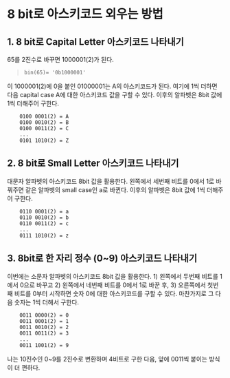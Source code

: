 # 8 bit로 아스키코드 외우는 방법

## 1. 8 bit로 Capital Letter 아스키코드 나타내기

65를 2진수로 바꾸면 1000001(2)가 된다.

> `bin(65)= '0b1000001'`

이 1000001(2)에 0을 붙인 01000001는 A의 아스키코드가 된다.
여기에 1씩 더하면 다음 capital case A에 대한 아스키코드 값을 구할 수 있다. 이후의 알파벳은 8bit 값에 1씩 더해주어 구한다.

        0100 0001(2) = A
        0100 0010(2) = B
        0100 0011(2) = C
        ...
        0101 1010(2) = Z

## 2. 8 bit로 Small Letter 아스키코드 나타내기

대문자 알파벳의 아스키코드 8bit 값을 활용한다. 왼쪽에서 세번째 비트를 0에서 1로 바꿔주면 같은 알파벳의 small case인 a로 바뀐다. 이후의 알파벳은 8bit 값에 1씩 더해주어 구한다.

        0110 0001(2) = a
        0110 0010(2) = b
        0110 0011(2) = c
        ...
        0111 1010(2) = z

## 3. 8bit로 한 자리 정수 (0~9) 아스키코드 나타내기

이번에는 소문자 알파벳의 아스키코드 8bit 값을 활용한다. 1) 왼쪽에서 두번째 비트를 1에서 0으로 바꾸고 2) 왼쪽에서 네번째 비트를 0에서 1로 바꾼 후, 3) 오른쪽에서 첫번째 비트를 0부터 시작하면 숫자 0에 대한 아스키코드를 구할 수 있다. 마찬가지로 그 다음 숫자는 1씩 더해서 구한다.

        0011 0000(2) = 0
        0011 0001(2) = 1 
        0011 0010(2) = 2
        0011 0011(2) = 3
        ...
        0011 1001(2) = 9

나는 10진수인 0~9를 2진수로 변환하며 4비트로 구한 다음, 앞에 0011씩 붙이는 방식이 더 편하다.